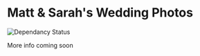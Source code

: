 Matt & Sarah's Wedding Photos
=============================

![Dependancy Status](https://gemnasium.com/mattclements/Wedding-Photos.png "Dependancy Status")

More info coming soon